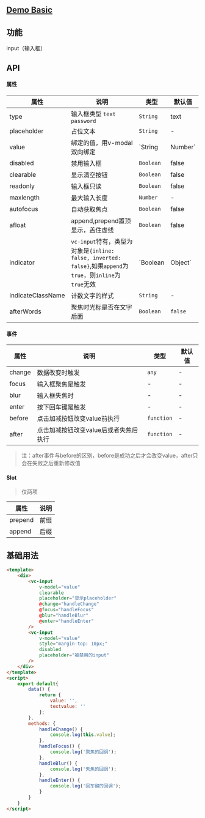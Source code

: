 ## [Demo Basic](https://wya-team.github.io/wya-vc/dist/input/basic.html)
## 功能
input（输入框）

## API

#### 属性

属性 | 说明 | 类型 | 默认值
---|---|---|---
type | 输入框类型 `text` `password` | `String` | text
placeholder | 占位文本 | `String` | -
value | 绑定的值，用v-modal 双向绑定 | `String | Number` | -
disabled | 禁用输入框 | `Boolean` | false 
clearable | 显示清空按钮 | `Boolean` | false
readonly | 输入框只读 | `Boolean` | false
maxlength | 最大输入长度 | `Number` | -
autofocus | 自动获取焦点 | `Boolean` | false
afloat | append,prepend置顶显示，盖住虚线 | `Boolean` | false
indicator | `vc-input`特有，类型为对象是`{inline: false, inverted: false}`,如果`append`为`true`，则`inline`为`true`无效 | `Boolean | Object` | false
indicateClassName | 计数文字的样式 | `String` | -
afterWords | 聚焦时光标是否在文字后面 | `Boolean` | `false`

#### 事件

属性 | 说明 | 类型 | 默认值
---|---|---|---
change | 数据改变时触发 | `any` | -
focus | 输入框聚焦是触发 | - | -
blur | 输入框失焦时 | - | -
enter | 按下回车键是触发 | - | -
before | 点击加减按钮改变value前执行 | `function` | -
after | 点击加减按钮改变value后或者失焦后执行 | `function` | -

> 注：after事件与before的区别，before是成功之后才会改变value，after只会在失败之后重新修改值

#### Slot

> 仅两项

属性 | 说明
---|---
prepend | 前缀
append | 后缀


## 基础用法

```html
<template>
    <div>
        <vc-input 
            v-model="value"
            clearable
            placeholder="显示placeholder"
            @change="handleChange"
            @focus="handleFocus"
            @blur="handleBlur"
            @enter="handleEnter"
        />
        <vc-input 
            v-model="value"
            style="margin-top: 10px;"
            disabled
            placeholder="被禁用的input"
        />
    </div>
</template>
<script>
    export default{
        data() {
            return {
                value: '',
                textvalue: ''
            };
        },
        methods: {
            handleChange() {
                console.log(this.value);
            },
            handleFocus() {
                console.log('聚焦的回调');
            },
            handleBlur() {
                console.log('失焦的回调');
            },
            handleEnter() {
                console.log('回车键的回调');
            }
        }
    }
</script>
```